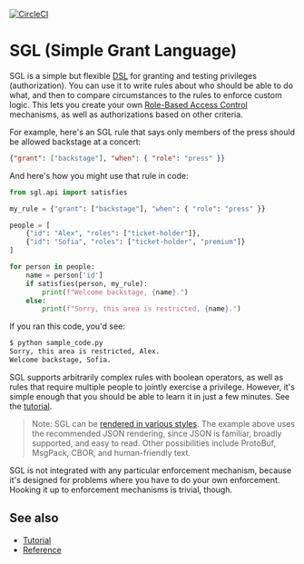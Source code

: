 [![CircleCI](https://circleci.com/gh/dhh1128/sgl.svg?style=svg)](
https://circleci.com/gh/dhh1128/sgl)

# SGL (Simple Grant Language)

SGL is a simple but flexible [DSL](
https://en.wikipedia.org/wiki/Domain-specific_language) for granting and
testing privileges (authorization). You can use it to write rules about
who should be able to do what, and then to compare circumstances to the
rules to enforce custom logic. This lets you create your own [Role-Based
Access Control]( https://en.wikipedia.org/wiki/Role-based_access_control)
mechanisms, as well as authorizations based on other criteria.

For example, here's an SGL rule that says only members of the press
should be allowed backstage at a concert:

```JSON
{"grant": ["backstage"], "when": { "role": "press" }}
```

And here's how you might use that rule in code:

```python
from sgl.api import satisfies

my_rule = {"grant": ["backstage"], "when": { "role": "press" }}

people = [
    {"id": "Alex", "roles": ["ticket-holder"]},
    {"id": "Sofia", "roles": ["ticket-holder", "premium"]}
]

for person in people:
    name = person['id']
    if satisfies(person, my_rule):
        print(f"Welcome backstage, {name}.")
    else:
        print(f"Sorry, this area is restricted, {name}.")
```

If you ran this code, you'd see:

```bash
$ python sample_code.py
Sorry, this area is restricted, Alex.
Welcome backstage, Sofia.
```

SGL supports arbitrarily complex rules with boolean operators, as well
as rules that require multiple people to jointly exercise a privilege.
However, it's simple enough that you should be able to learn it in just
a few minutes. See the [tutorial](
https://dhh1128.github.io/sgl/docs/tutorial.html).

>Note: SGL can be [rendered in various styles](
https://dhh1128.github.io/sgl/docs/renderings.html). The example above
uses the recommended JSON rendering, since JSON is familiar, broadly
supported, and easy to read. Other possibilities include ProtoBuf,
MsgPack, CBOR, and human-friendly text.

SGL is not integrated with any particular enforcement mechanism, because
it's designed for problems where you have to do your own enforcement.
Hooking it up to enforcement mechanisms is trivial, though.

## See also
* [Tutorial](https://dhh1128.github.io/sgl/docs/tutorial.html)
* [Reference](https://dhh1128.github.io/sgl/docs/reference.html)